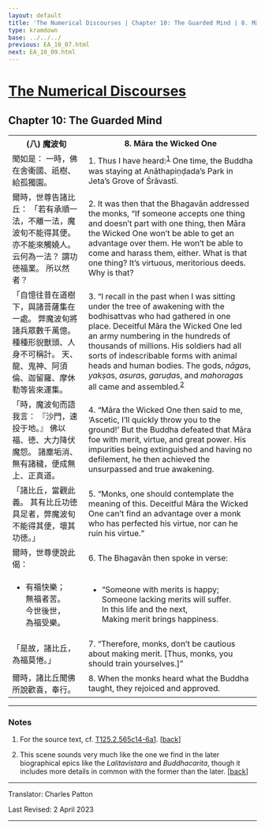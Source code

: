 ```yaml
---
layout: default
title: 'The Numerical Discourses | Chapter 10: The Guarded Mind | 8. Māra the Wicked One'
type: kramdown
base: ../../../
previous: EA_10_07.html
next: EA_10_09.html
---
```


<h1><a href='../index.html'>The Numerical Discourses</a></h1>
<h2>Chapter 10: The Guarded Mind</h2>

<table class="trans">
  <th class='ch'>(八) 魔波旬</th>
  <th class='en'>8. Māra the Wicked One</th>
  <tr>
    <td class='ch' title='T125.2.565c14'>聞如是： 一時，佛在舍衞國、祇樹、給孤獨園。</td>
    <td id='p1'>1. Thus I have heard:<sup id="ref1"><a href="#n1">1</a></sup> One time, the Buddha was staying at Anāthapiṇḍada’s Park in Jeta’s Grove of Śrāvastī.</td>
  </tr>
  <tr>
    <td class='ch' title='T125.2.565c15'>爾時，世尊告諸比丘： 「若有承順一法，不離一法，魔波旬不能得其便。 亦不能來觸嬈人。 云何為一法？ 謂功徳福業。 所以然者？</td>
    <td id='p2'>2. It was then that the Bhagavān addressed the monks, “If someone accepts one thing and doesn’t part with one thing, then Māra the Wicked One won’t be able to get an advantage over them. He won’t be able to come and harass them, either. What is that one thing? It’s virtuous, meritorious deeds. Why is that?</td>
  </tr>
  <tr>
    <td class='ch' title='T125.2.565c18'>「自憶往昔在道樹下，與諸菩薩集在一處。 弊魔波旬將諸兵眾數千萬億。 種種形貎獸頭、人身不可稱計。 天、龍、鬼神、阿須倫、迦留羅、摩休勒等皆來運集。</td>
    <td id='p3'>3. “I recall in the past when I was sitting under the tree of awakening with the bodhisattvas who had gathered in one place. Deceitful Māra the Wicked One led an army numbering in the hundreds of thousands of millions. His soldiers had all sorts of indescribable forms with animal heads and human bodies. The gods, <em>nāga</em>s, <em>yakṣa</em>s, <em>asura</em>s, <em>garuḍa</em>s, and <em>mahoraga</em>s all came and assembled.<sup id="ref2"><a href="#n2">2</a></sup></td>
  </tr>
  <tr>
    <td class='ch' title='T125.2.565c21'>「時，魔波旬而語我言： 『沙門，速投于地。』 佛以福、徳、大力降伏魔怨。 諸塵垢消、無有諸穢，便成無上、正真道。</td>
    <td id='p4'>4. “Māra the Wicked One then said to me, ‘Ascetic, I’ll quickly throw you to the ground!’ But the Buddha defeated that Māra foe with merit, virtue, and great power. His impurities being extinguished and having no defilement, he then achieved the unsurpassed and true awakening.</td>
  </tr>
  <tr>
    <td class='ch' title='T125.2.565c24'>「諸比丘，當觀此義。 其有比丘功徳具足者，弊魔波旬不能得其便，壞其功徳。」</td>
    <td id='p5'>5. “Monks, one should contemplate the meaning of this. Deceitful Māra the Wicked One can’t find an advantage over a monk who has perfected his virtue, nor can he ruin his virtue.”</td>
  </tr>
  <tr>
    <td class='ch' title='T125.2.565c25'>爾時，世尊便說此偈：</td>
    <td id='p6'>6. The Bhagavān then spoke in verse:</td>
  </tr>
<tr>
  <td title='T125.2.565c27'><ul class='verse'>
    <li class='ch'>有福快樂；<br/>
    無福者苦。<br/>
    今世後世，<br/>
    為福受樂。</li>
  </ul></td>
  <td><ul class='verse'>
    <li>“Someone with merits is happy;<br/>
    Someone lacking merits will suffer.<br/>
    In this life and the next,<br/>
    Making merit brings happiness.</li>
  </ul></td>
</tr>
  <tr>
    <td class='ch' title='T125.2.565c29'>「是故，諸比丘，為福莫惓。」</td>
    <td id='p7'>7. “Therefore, monks, don’t be cautious about making merit. [Thus, monks, you should train yourselves.]”</td>
  </tr>
  <tr>
    <td class='ch' title='T125.2.565c29'>爾時，諸比丘聞佛所說歡喜，奉行。</td>
    <td id='p8'>8. When the monks heard what the Buddha taught, they rejoiced and approved.</td>
  </tr>
</table>

<hr/>

<h3 id="notes">Notes</h3>

<ol class="notes-list">
<li id="n1"><p>For the source text, cf. <a href="https://cbetaonline.dila.edu.tw/zh/T02n0125_p0565c14" target="_blank">T125.2.565c14-6a1</a>. [<a href="#ref1">back</a>]</p></li>
<li id="n2"><p>This scene sounds very much like the one we find in the later biographical epics like the <em>Lalitavistara</em> and <em>Buddhacarita</em>, though it includes more details in common with the former than the later. [<a href="#ref2">back</a>]</p></li>
</ol>
<hr/>

<p class="translator">Translator: Charles Patton</p>
<p class='revised'>Last Revised: 2 April 2023</p>

<hr/>